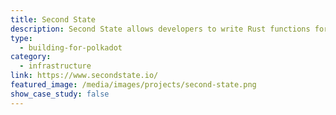 ```yaml
---
title: Second State
description: Second State allows developers to write Rust functions for Node.js, or as a Function as a Service (FaaS).
type:
  - building-for-polkadot
category:
  - infrastructure
link: https://www.secondstate.io/
featured_image: /media/images/projects/second-state.png
show_case_study: false
---
```

